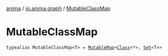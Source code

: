 [anima](../index.md) / [io.anima.graph](index.md) / [MutableClassMap](./-mutable-class-map.md)

# MutableClassMap

`typealias MutableClassMap<T> = `[`MutableMap`](https://kotlinlang.org/api/latest/jvm/stdlib/kotlin.collections/-mutable-map/index.html)`<`[`Class`](https://docs.oracle.com/javase/6/docs/api/java/lang/Class.html)`<*>, `[`Set`](https://kotlinlang.org/api/latest/jvm/stdlib/kotlin.collections/-set/index.html)`<T>>`